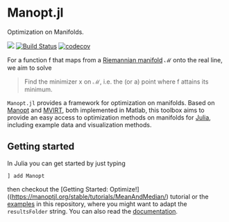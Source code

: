 # Manopt.jl

Optimization on Manifolds.


[![](https://img.shields.io/badge/docs-stable-blue.svg)](https://manoptjl.org/stable)
[![Build Status](https://travis-ci.com/JuliaManifolds/Manopt.jl.svg?branch=master)](https://travis-ci.com/JuliaManifolds/Manopt.jl)
[![codecov](https://codecov.io/gh/JuliaManifolds/Manopt.jl/branch/master/graph/badge.svg)](https://codecov.io/gh/JuliaManifolds/Manopt.jl)

For a function f that maps from a [Riemannian manifold](https://en.wikipedia.org/wiki/Riemannian_manifold)
ℳ onto the real line, we aim to solve

> Find the minimizer x on ℳ, i.e. the (or a) point where f attains its minimum.

`Manopt.jl` provides a framework for optimization on manifolds.
Based on [Manopt](https://manopt.org) and
[MVIRT](https://ronnybergmann.net/mvirt/), both implemented in Matlab,
this toolbox aims to provide an easy access to optimization methods on manifolds
for [Julia](https://julialang.org), including example data and visualization methods.

## Getting started
In Julia you can get started by just typing

```julia
] add Manopt
```

then checkout the [Getting Started: Optimize!]((https://manoptjl.org/stable/tutorials/MeanAndMedian/) tutorial or the
[examples](https://github.com/JuliaManifolds/Manopt.jl/tree/master/examples)
in this repository, where you might want to adapt the `resultsFolder` string.
You can also read the [documentation](https://manoptjl.org/stable).

